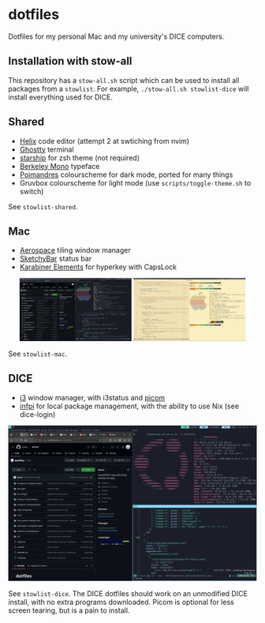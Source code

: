 # dotfiles

Dotfiles for my personal Mac and my university's DICE computers. 

## Installation with stow-all

This repository has a `stow-all.sh` script which can be used to install all packages from a `stowlist`. For example, `./stow-all.sh stowlist-dice` will install everything used for DICE.

## Shared

- [Helix](https://helix-editor.com) code editor (attempt 2 at swtiching from nvim)
- [Ghostty](https://ghostty.org) terminal
- [starship](https://starship.rs) for zsh theme (not required)
- [Berkeley Mono](https://berkeleygraphics.com/typefaces/berkeley-mono) typeface
- [Poimandres](https://github.com/drcmda/poimandres-theme) colourscheme for dark mode, ported for many things
- Gruvbox colourscheme for light mode (use `scripts/toggle-theme.sh` to switch)

See `stowlist-shared`.

## Mac

- [Aerospace](https://github.com/nikitabobko/AeroSpace) tiling window manager
- [SketchyBar](https://github.com/FelixKratz/SketchyBar) status bar
- [Karabiner Elements](http://karabiner-elements.pqrs.org/) for hyperkey with CapsLock

<div align="center">
  <img src="./screenshots/mac.png" alt="image of macos setup" width="45%">
  <img src="./screenshots/mac-light.png" alt="image of macos setup in light mode" width="45%">
</div>

See `stowlist-mac`.

## DICE

- [i3](https://i3wm.org) window manager, with i3status and [picom](https://picom.app)
- [infpi](https://github.com/alecks/infpi) for local package management, with the ability to use Nix (see dice-login)

![image of dice setup](./screenshots/dice.png)

See `stowlist-dice`. The DICE dotfiles should work on an unmodified DICE install, with no extra programs downloaded. Picom is optional for less screen tearing, but is a pain to install.
